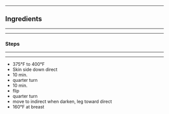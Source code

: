 
---


## Ingredients
---
---



### Steps
---
---


- 375°F to 400°F
- Skin side down direct
- 10 min.
- quarter turn
- 10 min.
- flip
- quarter turn
- move to indirect when darken, leg toward direct
- 160°F at breast